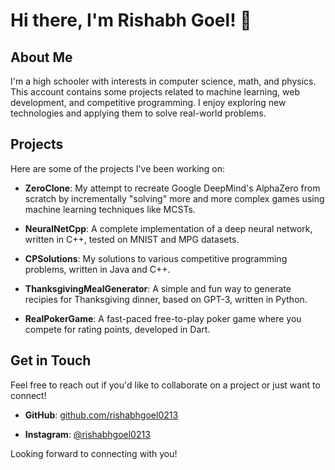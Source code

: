 # Hi there, I'm Rishabh Goel! 👋

## About Me

I'm a high schooler with interests in computer science, math, and physics. This account contains some projects related to machine learning, web development, and competitive programming. I enjoy exploring new technologies and applying them to solve real-world problems.

## Projects

Here are some of the projects I've been working on:

- **ZeroClone**: My attempt to recreate Google DeepMind's AlphaZero from scratch by incrementally "solving" more and more complex games using machine learning techniques like MCSTs.
  
- **NeuralNetCpp**: A complete implementation of a deep neural network, written in C++, tested on MNIST and MPG datasets. 

- **CPSolutions**: My solutions to various competitive programming problems, written in Java and C++.
  
- **ThanksgivingMealGenerator**: A simple and fun way to generate recipies for Thanksgiving dinner, based on GPT-3, written in Python. 

- **RealPokerGame**: A fast-paced free-to-play poker game where you compete for rating points, developed in Dart.

## Get in Touch

Feel free to reach out if you'd like to collaborate on a project or just want to connect!

- **GitHub**: [github.com/rishabhgoel0213](https://github.com/rishabhgoel0213)

- **Instagram**: [@rishabhgoel0213](https://www.instagram.com/rishabhgoel0213/)

Looking forward to connecting with you!

